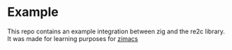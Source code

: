 # Example

This repo contains an example integration between zig and the re2c
library. It was made for learning purposes for [zimacs](https://github.com/lakrestofer/zimacs)

